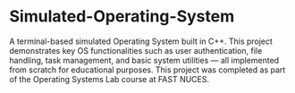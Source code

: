 # Simulated-Operating-System
A terminal-based simulated Operating System built in C++. This project demonstrates key OS functionalities such as user authentication, file handling, task management, and basic system utilities — all implemented from scratch for educational purposes.  This project was completed as part of the Operating Systems Lab course at FAST NUCES.
